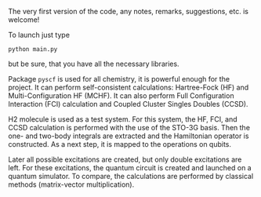 The very first version of the code, any notes, remarks, suggestions, etc. is welcome!

To launch just type 

```
python main.py
```

but be sure, that you have all the necessary libraries.

Package ```pyscf``` is used for all chemistry, it is powerful enough for the project. It can perform self-consistent calculations: Hartree-Fock (HF) and Multi-Configuration HF (MCHF). It can also perform Full Configuration Interaction (FCI) calculation and Coupled Cluster Singles Doubles (CCSD).

H2 molecule is used as a test system. For this system, the HF, FCI, and CCSD calculation is performed with the use of the STO-3G basis. Then the one- and two-body integrals are extracted and the Hamiltonian operator is constructed. As a next step, it is mapped to the operations on qubits.

Later all possible excitations are created, but only double excitations are left. For these excitations, the quantum circuit is created and launched on a quantum simulator. To compare, the calculations are performed by classical methods (matrix-vector multiplication).
